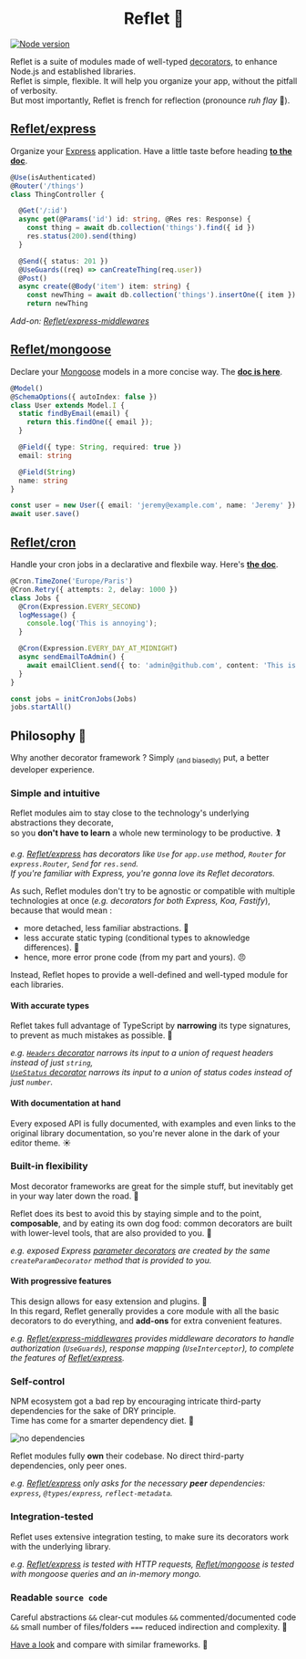 <h1 align="center">Reflet 💫</h1>

[![Node version](https://img.shields.io/badge/dynamic/json?url=https://raw.githubusercontent.com/jeremyben/reflet/master/package.json&label=Node&query=engines.node&color=green&logo=node.js)](https://nodejs.org)

Reflet is a suite of modules made of well-typed [decorators](https://www.typescriptlang.org/docs/handbook/decorators.html), to enhance Node.js and established libraries.<br>Reflet is simple, flexible. It will help you organize your app, without the pitfall of verbosity.<br>But most importantly, Reflet is french for reflection (pronounce _ruh flay_ 🐔).

## [Reflet/express](./express)

Organize your [Express](https://expressjs.com/) application. Have a little taste before heading **[to the doc](./express/README.MD)**.

```ts
@Use(isAuthenticated)
@Router('/things')
class ThingController {

  @Get('/:id')
  async get(@Params('id') id: string, @Res res: Response) {
    const thing = await db.collection('things').find({ id })
    res.status(200).send(thing)
  }

  @Send({ status: 201 })
  @UseGuards((req) => canCreateThing(req.user))
  @Post()
  async create(@Body('item') item: string) {
    const newThing = await db.collection('things').insertOne({ item })
    return newThing
```

_Add-on: [Reflet/express-middlewares](./express-middlewares)_

## [Reflet/mongoose](./mongoose)

Declare your [Mongoose](https://mongoosejs.com/) models in a more concise way. The **[doc is here](./mongoose/README.MD)**.

```ts
@Model()
@SchemaOptions({ autoIndex: false })
class User extends Model.I {
  static findByEmail(email) {
    return this.findOne({ email });
  }

  @Field({ type: String, required: true })
  email: string

  @Field(String)
  name: string
}

const user = new User({ email: 'jeremy@example.com', name: 'Jeremy' })
await user.save()
```

## [Reflet/cron](./cron)

Handle your cron jobs in a declarative and flexbile way. Here's **[the doc](./cron/README.MD)**.

```ts
@Cron.TimeZone('Europe/Paris')
@Cron.Retry({ attempts: 2, delay: 1000 })
class Jobs {
  @Cron(Expression.EVERY_SECOND)
  logMessage() {
    console.log('This is annoying');
  }

  @Cron(Expression.EVERY_DAY_AT_MIDNIGHT)
  async sendEmailToAdmin() {
    await emailClient.send({ to: 'admin@github.com', content: 'This is fine' })
  }
}

const jobs = initCronJobs(Jobs)
jobs.startAll()
```

## Philosophy 📣

Why another decorator framework ? Simply <sub>(and biasedly)</sub> put, a better developer experience.

### Simple and intuitive

Reflet modules aim to stay close to the technology's underlying abstractions they decorate, <br>so you **don't have to learn** a whole new terminology to be productive. 🏌️‍

_e.g. [Reflet/express](./express) has decorators like `Use` for `app.use` method, `Router` for `express.Router`, `Send` for `res.send`.<br>If you're familiar with Express, you're gonna love its Reflet decorators._

As such, Reflet modules don't try to be agnostic or compatible with multiple technologies at once (_e.g. decorators for both Express, Koa, Fastify_), because that would mean :

* more detached, less familiar abstractions. 🤔
* less accurate static typing (conditional types to aknowledge differences). 🤥
* hence, more error prone code (from my part and yours). 😠

Instead, Reflet hopes to provide a well-defined and well-typed module for each libraries.

#### With accurate types

Reflet takes full advantage of TypeScript by **narrowing** its type signatures, to prevent as much mistakes as possible. 🎯

_e.g. [`Headers` decorator](./express/README.MD#request-headers) narrows its input to a union of request headers instead of just `string`, <br>[`UseStatus` decorator](./express-middlewares/README.MD#response-status) narrows its input to a union of status codes instead of just `number`._

#### With documentation at hand

Every exposed API is fully documented, with examples and even links to the original library documentation, so you're never alone in the dark of your editor theme. ☀️

### Built-in flexibility

Most decorator frameworks are great for the simple stuff, but inevitably get in your way later down the road. 🎠

Reflet does its best to avoid this by staying simple and to the point, **composable**, and by eating its own dog food: common decorators are built with lower-level tools, that are also provided to you. 🐎

_e.g. exposed Express [parameter decorators](./express/README.MD#request-properties-injection) are created by the same `createParamDecorator` method that is provided to you._

#### With progressive features

This design allows for easy extension and plugins. 🧩<br>In this regard, Reflet generally provides a core module with all the basic decorators to do everything, and **add-ons** for extra convenient features.

_e.g. [Reflet/express-middlewares](./express-middlewares) provides middleware decorators to handle authorization (`UseGuards`), response mapping (`UseInterceptor`), to complete the features of [Reflet/express](./express)._

### Self-control

NPM ecosystem got a bad rep by encouraging intricate third-party dependencies for the sake of DRY principle. <br>Time has come for a smarter dependency diet. 🍳

![no dependencies](https://img.shields.io/badge/dependencies-none-brightgreen)

Reflet modules fully **own** their codebase. No direct third-party dependencies, only peer ones.

_e.g. [Reflet/express](./express) only asks for the necessary **peer** dependencies: `express`, `@types/express`, `reflect-metadata`._

### Integration-tested

Reflet uses extensive integration testing, to make sure its decorators work with the underlying library.

_e.g. [Reflet/express](./express) is tested with HTTP requests, [Reflet/mongoose](./mongoose) is tested with mongoose queries and an in-memory mongo._

### Readable `source code`

Careful abstractions `&&` clear-cut modules `&&` commented/documented code `&&` small number of files/folders `===` reduced indirection and complexity. 🧵

[Have a look](./express/src) and compare with similar frameworks. 🧶
